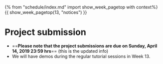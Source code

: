 {% from "schedule/index.md" import show_week_pagetop with context%}
{{ show_week_pagetop(13, "notices") }}

# Project submission

- ==**Please note that the project submissions are due on Sunday, April 14, 2019 23:59 hrs**== (this is the updated info)
- We will have demos during the regular tutorial sessions in Week 13.
